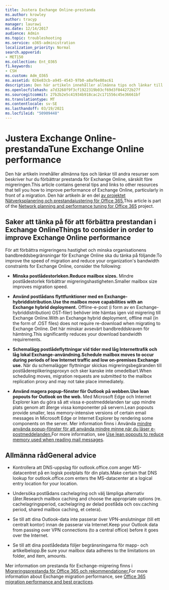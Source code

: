 ```yaml
---
title: Justera Exchange Online-prestanda
ms.author: krowley
author: tracyp
manager: laurawi
ms.date: 12/14/2017
audience: Admin
ms.topic: troubleshooting
ms.service: o365-administration
localization_priority: Normal
search.appverid:
- MET150
ms.collection: Ent_O365
f1.keywords:
- CSH
ms.custom: Adm_O365
ms.assetid: 026e83cb-a945-4543-97b0-a8af6e80ac61
description: Den här artikeln innehåller allmänna tips och länkar till andra resurser som beskriver hur du förbättrar prestandan i Exchange Online.
ms.openlocfilehash: a7d3268f9f3cf1922319b03cf69d3f044272b27f
ms.sourcegitcommit: 27b2b2e5c41934b918cac2c171556c45e36661bf
ms.translationtype: MT
ms.contentlocale: sv-SE
ms.lasthandoff: 03/19/2021
ms.locfileid: "50909448"
---
```

# <a name="tune-exchange-online-performance"></a><span data-ttu-id="29e01-103">Justera Exchange Online-prestanda</span><span class="sxs-lookup"><span data-stu-id="29e01-103">Tune Exchange Online performance</span></span>

<span data-ttu-id="29e01-104">Den här artikeln innehåller allmänna tips och länkar till andra resurser som beskriver hur du förbättrar prestanda för Exchange Online, särskilt före migreringen.</span><span class="sxs-lookup"><span data-stu-id="29e01-104">This article contains general tips and links to other resources that tell you how to improve performance of Exchange Online, particularly in front of a migration.</span></span> <span data-ttu-id="29e01-105">Den här artikeln är en del [av projektet Nätverksplanering och prestandajustering för Office 365.](./network-planning-and-performance.md)</span><span class="sxs-lookup"><span data-stu-id="29e01-105">This article is part of the [Network planning and performance tuning for Office 365](./network-planning-and-performance.md) project.</span></span>
   
## <a name="things-to-consider-in-order-to-improve-exchange-online-performance"></a><span data-ttu-id="29e01-106">Saker att tänka på för att förbättra prestandan i Exchange Online</span><span class="sxs-lookup"><span data-stu-id="29e01-106">Things to consider in order to improve Exchange Online performance</span></span>

<span data-ttu-id="29e01-107">För att förbättra migreringens hastighet och minska organisationens bandbreddsbegränsningar för Exchange Online ska du tänka på följande:</span><span class="sxs-lookup"><span data-stu-id="29e01-107">To improve the speed of migration and reduce your organization's bandwidth constraints for Exchange Online, consider the following:</span></span>
  
- <span data-ttu-id="29e01-108">**Minska postlådestorleken.**</span><span class="sxs-lookup"><span data-stu-id="29e01-108">**Reduce mailbox sizes.**</span></span> <span data-ttu-id="29e01-109">Mindre postlådestorlek förbättrar migreringshastigheten.</span><span class="sxs-lookup"><span data-stu-id="29e01-109">Smaller mailbox size improves migration speed.</span></span> 
    
- <span data-ttu-id="29e01-110">**Använd postlådans flyttfunktioner med en Exchange-hybriddistribution.**</span><span class="sxs-lookup"><span data-stu-id="29e01-110">**Use the mailbox move capabilities with an Exchange hybrid deployment.**</span></span> <span data-ttu-id="29e01-111">Offline-e-post (i form av en Exchange-hybriddistribution) OST-filer) behöver inte hämtas igen vid migrering till Exchange Online.</span><span class="sxs-lookup"><span data-stu-id="29e01-111">With an Exchange hybrid deployment, offline mail (in the form of .OST files) does not require re-download when migrating to Exchange Online.</span></span> <span data-ttu-id="29e01-112">Det här minskar avsevärt bandbreddskraven för hämtning.</span><span class="sxs-lookup"><span data-stu-id="29e01-112">This significantly reduces your download bandwidth requirements.</span></span> 
    
- <span data-ttu-id="29e01-113">**Schemalägg postlådeflyttningar vid tider med låg Internettrafik och låg lokal Exchange-användning.**</span><span class="sxs-lookup"><span data-stu-id="29e01-113">**Schedule mailbox moves to occur during periods of low Internet traffic and low on-premises Exchange use.**</span></span> <span data-ttu-id="29e01-114">När du schemalägger flyttningar skickas migreringsbegäranden till postlådereplikeringsproxyn och sker kanske inte omedelbart.</span><span class="sxs-lookup"><span data-stu-id="29e01-114">When scheduling moves, migration requests are submitted to the mailbox replication proxy and may not take place immediately.</span></span> 
    
- <span data-ttu-id="29e01-115">**Använd magera popup-fönster för Outlook på webben.**</span><span class="sxs-lookup"><span data-stu-id="29e01-115">**Use lean popouts for Outlook on the web.**</span></span> <span data-ttu-id="29e01-116">Med Microsoft Edge och Internet Explorer kan du göra så att vissa e-postmeddelanden tar upp mindre plats genom att återge vissa komponenter på servern.</span><span class="sxs-lookup"><span data-stu-id="29e01-116">Lean popouts provide smaller, less memory-intensive versions of certain email messages in Microsoft Edge or Internet Explorer by rendering some components on the server.</span></span> <span data-ttu-id="29e01-117">Mer information finns i Använda [mindre använda popup-fönster för att använda mindre minne när du läser e-postmeddelanden.](https://support.office.com/article/a6d6ba01-2562-4c3d-a8f1-78748dd506cf)</span><span class="sxs-lookup"><span data-stu-id="29e01-117">For more information, see [Use lean popouts to reduce memory used when reading mail messages](https://support.office.com/article/a6d6ba01-2562-4c3d-a8f1-78748dd506cf).</span></span>


## <a name="general-advice"></a><span data-ttu-id="29e01-118">Allmänna råd</span><span class="sxs-lookup"><span data-stu-id="29e01-118">General advice</span></span>

- <span data-ttu-id="29e01-119">Kontrollera att DNS-uppslag för outlook.office.com anger MS-datacentret på en logisk postplats för din plats.</span><span class="sxs-lookup"><span data-stu-id="29e01-119">Make certain that DNS lookup for outlook.office.com enters the MS-datacenter at a logical entry location for your location.</span></span>

- <span data-ttu-id="29e01-120">Undersöka postlådans cachelagring och välj lämpliga alternativ (åter.</span><span class="sxs-lookup"><span data-stu-id="29e01-120">Research mailbox caching and choose the appropriate options (re.</span></span> <span data-ttu-id="29e01-121">cachelagringsperiod, cachelagring av delad postlåda och osv.</span><span class="sxs-lookup"><span data-stu-id="29e01-121">caching period, shared mailbox caching, et cetera).</span></span>

- <span data-ttu-id="29e01-122">Se till att dina Outlook-data inte passerar över VPN-anslutningar (till ett centralt kontor) innan de passerar via Internet.</span><span class="sxs-lookup"><span data-stu-id="29e01-122">Keep your Outlook data from passing over VPN connections (to a central office) before it goes over the Internet.</span></span>

- <span data-ttu-id="29e01-123">Se till att dina postlådedata följer begränsningarna för mapp- och artikelbelopp.</span><span class="sxs-lookup"><span data-stu-id="29e01-123">Be sure your mailbox data adheres to the limitations on folder, and item, amounts.</span></span>
    
<span data-ttu-id="29e01-124">Mer information om prestanda för Exchange-migrering finns i [Migreringsprestanda för Office 365 och rekommendationer.](https://support.office.com/article/d9acb371-fd6c-4c14-aa8e-db5cbe39aa57)</span><span class="sxs-lookup"><span data-stu-id="29e01-124">For more information about Exchange migration performance, see [Office 365 migration performance and best practices](https://support.office.com/article/d9acb371-fd6c-4c14-aa8e-db5cbe39aa57).</span></span>
